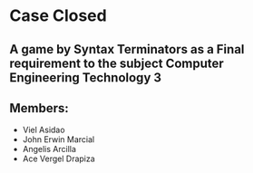 # Case Closed
<h2>A game by Syntax Terminators as a Final requirement to the subject <b>Computer Engineering Technology 3</b></h2>

<h2>Members:</h2>
<ul>

  <li>Viel Asidao</li>
  <li>John Erwin Marcial</li>
  <li>Angelis Arcilla</li>
  <li>Ace Vergel Drapiza</li>
</ul>
